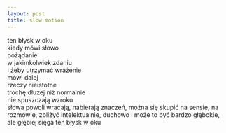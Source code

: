 ```yaml
---
layout: post
title: slow motion
---
```


ten błysk w oku\
kiedy mówi słowo\
pożądanie\
w jakimkolwiek zdaniu\
i żeby utrzymać wrażenie\
mówi dalej\
rzeczy nieistotne\
trochę dłużej niż normalnie\
nie spuszczają wzroku\
słowa powoli wracają, nabierają znaczeń, można się skupić
na sensie, na rozmowie, zbliżyć intelektualnie, duchowo
i może to być bardzo głębokie, ale głębiej sięga
ten błysk w oku
